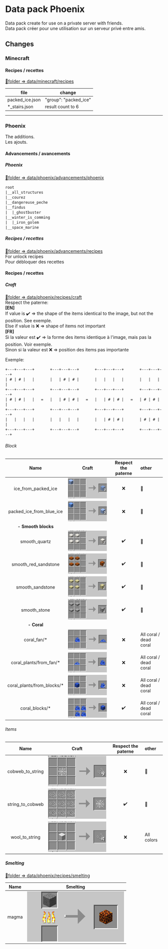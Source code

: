 # Data pack Phoenix
Data pack create for use on a private server with friends.  
Data pack créer pour une utilisation sur un serveur privé entre amis.

## Changes

### Minecraft
#### Recipes / recettes
[:open_file_folder:folder => data/minecraft/recipes](data/minecraft/recipes)  

| file | change |
|--|--|
|packed_ice.json | "group": "packed_ice"|
|*_stairs.json | result count to 6|

---
### Phoenix
The additions.   
Les ajouts.   
#### Advancements / avancements
##### Phoenix
[:open_file_folder:folder => data/phoenix/advancements/phoenix](data/phoenix/advancements/phoenix)
```
root
|__all_structures
|__courez
|__dangereuse_peche
|__findus
|  |_ghostbuster
|__winter_is_comming
|  |_iron_golem
|__space_marine
```

##### Recipes / recettes
[:open_file_folder:folder => data/phoenix/advancements/recipes](data/phoenix/advancements/recipes)  
For unlock recipes   
Pour débloquer des recettes   

#### Recipes / recettes
##### Craft
[:open_file_folder:folder => data/phoenix/recipes/craft](data/phoenix/recipes/craft)  
Respect the paterne:  
**[EN]**  
If value is :heavy_check_mark: => the shape of the items identical to the image, but not the position. See exemple.  
Else if value is :x: => shape of items not important  
**[FR]**  
Si la valeur est :heavy_check_mark: => la forme des items identique à l'image, mais pas la position. Voir exemple.  
Sinon si la valeur est :x: => position des items pas importante

Exemple:
```
+---+---+---+       +---+---+---+       +---+---+---+       +---+---+---+
| # | # |   |       |   | # | # |       |   |   |   |       |   |   |   |
+---+---+---+       +---+---+---+       +---+---+---+       +---+---+---+
| # | # |   |   =   |   | # | # |   =   |   | # | # |   =   | # | # |   |
+---+---+---+       +---+---+---+       +---+---+---+       +---+---+---+
|   |   |   |       |   |   |   |       |   | # | # |       | # | # |   |
+---+---+---+       +---+---+---+       +---+---+---+       +---+---+---+
```

###### Block

| Name                     | Craft                                            | Respect the paterne | other |
|:------------------------:|:------------------------------------------------:|:-------------------:|:--|
| ice_from_packed_ice      | ![craft](img/craft/ice_from_packed_ice.png)      | :x:                 | :no_entry_sign:|
| packed_ice_from_blue_ice | ![craft](img/craft/packed_ice_from_blue_ice.png) | :x:                 | :no_entry_sign:|
| **- Smooth blocks** |
| smooth_quartz        | ![craft](img/craft/smooth_quartz.png)        | :heavy_check_mark:  | :no_entry_sign:|
| smooth_red_sandstone | ![craft](img/craft/smooth_red_sandstone.png) | :heavy_check_mark:  | :no_entry_sign:|
| smooth_sandstone     | ![craft](img/craft/smooth_sandstone.png)     | :heavy_check_mark:  | :no_entry_sign:|
| smooth_stone         | ![craft](img/craft/smooth_stone.png)         | :heavy_check_mark:  | :no_entry_sign:|
| **- Coral** |
| coral_fan/*                | ![craft](img/craft/coral_fan.png)               | :x:                 | All coral / dead coral |
| coral_plants/from_fan/*    | ![craft](img/craft/coral_plant_from_fan.png)    | :x:                 | All coral / dead coral |
| coral_plants/from_blocks/* | ![craft](img/craft/coral_plant_from_blocks.png) | :x:                 | All coral / dead coral |
| coral_blocks/*             | ![craft](img/craft/coral_blocks.png)            | :heavy_check_mark:  | All coral / dead coral |


###### Items

| Name             | Craft                                    | Respect the paterne | other |
|:----------------:|:----------------------------------------:|:-------------------:|:--|
| cobweb_to_string | ![craft](img/craft/cobweb_to_string.png) | :x:                 | :no_entry_sign:|
| string_to_cobweb | ![craft](img/craft/string_to_cobweb.png) | :heavy_check_mark:  | :no_entry_sign:|
| wool_to_string   | ![craft](img/craft/wool_to_string.png)   | :x:                 | All colors|



##### Smelting
[:open_file_folder:folder => data/phoenix/recipes/smelting](data/phoenix/recipes/smelting)

| Name  | Smelting                            |
|:-----:|:-----------------------------------:|
| magma | ![smelting](img/smelting/magma.png) |
